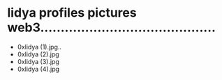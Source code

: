 # lidya profiles pictures web3...........................................
- 0xlidya (1).jpg..
- 0xlidya (2).jpg
- 0xlidya (3).jpg
- 0xlidya (4).jpg
